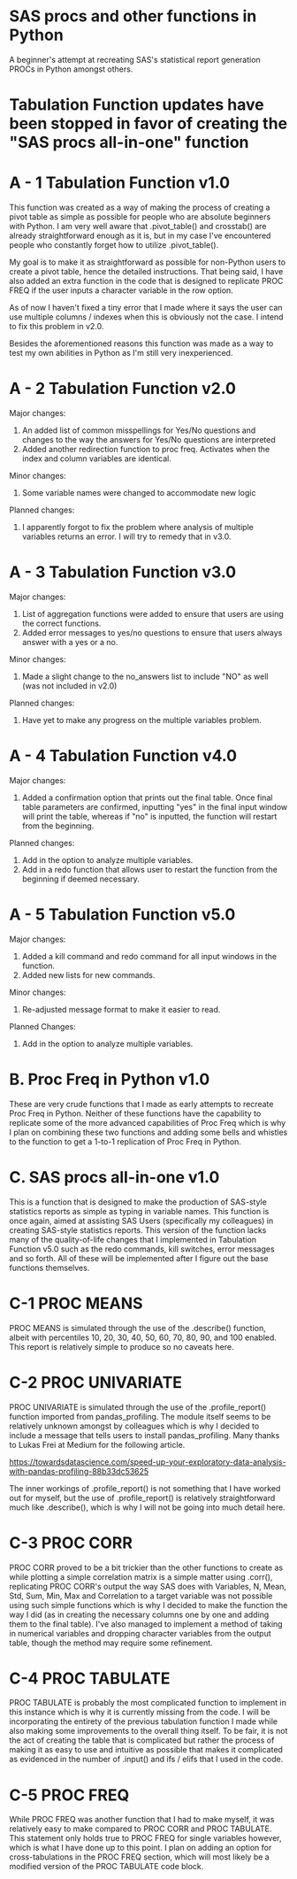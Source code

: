 # SAS procs and other functions in Python
A beginner's attempt at recreating SAS's statistical report generation PROCs in Python amongst others.

# Tabulation Function updates have been stopped in favor of creating the "SAS procs all-in-one" function

# A - 1 Tabulation Function v1.0

This function was created as a way of making the process of creating a pivot table as simple as possible for people who are absolute beginners with Python. I am very well aware that .pivot_table() and crosstab() are already straightforward enough as it is, but in my case I've encountered people who constantly forget how to utilize .pivot_table().

My goal is to make it as straightforward as possible for non-Python users to create a pivot table, hence the detailed instructions. That being said, I have also added an extra function in the code that is designed to replicate PROC FREQ if the user inputs a character variable in the row option. 

As of now I haven't fixed a tiny error that I made where it says the user can use multiple columns / indexes when this is obviously not the case. I intend to fix this problem in v2.0.

Besides the aforementioned reasons this function was made as a way to test my own abilities in Python as I'm still very inexperienced.

# A - 2 Tabulation Function v2.0

Major changes:
1. An added list of common misspellings for Yes/No questions and changes to the way the answers for Yes/No questions are interpreted 
2. Added another redirection function to proc freq. Activates when the index and column variables are identical.

Minor changes:
1. Some variable names were changed to accommodate new logic

Planned changes:
1. I apparently forgot to fix the problem where analysis of multiple variables returns an error. I will try to remedy that in v3.0.

# A - 3 Tabulation Function v3.0

Major changes:
1. List of aggregation functions were added to ensure that users are using the correct functions.
2. Added error messages to yes/no questions to ensure that users always answer with a yes or a no.

Minor changes:
1. Made a slight change to the no_answers list to include "NO" as well (was not included in v2.0)

Planned changes:
1. Have yet to make any progress on the multiple variables problem.

# A - 4 Tabulation Function v4.0

Major changes:
1. Added a confirmation option that prints out the final table. Once final table parameters are confirmed, inputting "yes" in the final input window will print the table, whereas if "no" is inputted, the function will restart from the beginning.

Planned changes:
1. Add in the option to analyze multiple variables.
2. Add in a redo function that allows user to restart the function from the beginning if deemed necessary.

# A - 5 Tabulation Function v5.0

Major changes:
1. Added a kill command and redo command for all input windows in the function.
2. Added new lists for new commands.

Minor changes:
1. Re-adjusted message format to make it easier to read.

Planned Changes:
1. Add in the option to analyze multiple variables.

# B. Proc Freq in Python v1.0

These are very crude functions that I made as early attempts to recreate Proc Freq in Python. Neither of these functions have the capability to replicate some of the more advanced capabilities of Proc Freq which is why I plan on combining these two functions and adding some bells and whistles to the function to get a 1-to-1 replication of Proc Freq in Python. 

# C. SAS procs all-in-one v1.0

This is a function that is designed to make the production of SAS-style statistics reports as simple as typing in variable names. This function is once again, aimed at assisting SAS Users (specifically my colleagues) in creating SAS-style statistics reports. This version of the function lacks many of the quality-of-life changes that I implemented in Tabulation Function v5.0 such as the redo commands, kill switches, error messages and so forth. All of these will be implemented after I figure out the base functions themselves.

# C-1 PROC MEANS

PROC MEANS is simulated through the use of the .describe() function, albeit with percentiles 10, 20, 30, 40, 50, 60, 70, 80, 90, and 100 enabled. This report is relatively simple to produce so no caveats here.

# C-2 PROC UNIVARIATE

PROC UNIVARIATE is simulated through the use of the .profile_report() function imported from pandas_profiling. The module itself seems to be relatively unknown amongst by colleagues which is why I decided to include a message that tells users to install pandas_profiling. Many thanks to Lukas Frei at Medium for the following article.

https://towardsdatascience.com/speed-up-your-exploratory-data-analysis-with-pandas-profiling-88b33dc53625

The inner workings of .profile_report() is not something that I have worked out for myself, but the use of .profile_report() is relatively straightforward much like .describe(), which is why I will not be going into much detail here.

# C-3 PROC CORR

PROC CORR proved to be a bit trickier than the other functions to create as while plotting a simple correlation matrix is a simple matter using .corr(), replicating PROC CORR's output the way SAS does with Variables, N, Mean, Std, Sum, Min, Max and Correlation to a target variable was not possible using such simple functions which is why I decided to make the function the way I did (as in creating the necessary columns one by one and adding them to the final table). I've also managed to implement a method of taking in numerical variables and dropping character variables from the output table, though the method may require some refinement. 

# C-4 PROC TABULATE

PROC TABULATE is probably the most complicated function to implement in this instance which is why it is currently missing from the code. I will be incorporating the entirety of the previous tabulation function I made while also making some improvements to the overall thing itself. To be fair, it is not the act of creating the table that is complicated but rather the process of making it as easy to use and intuitive as possible that makes it complicated as evidenced in the number of .input() and ifs / elifs that I used in the code. 

# C-5 PROC FREQ

While PROC FREQ was another function that I had to make myself, it was relatively easy to make compared to PROC CORR and PROC TABULATE. This statement only holds true to PROC FREQ for single variables however, which is what I have done up to this point. I plan on adding an option for cross-tabulations in the PROC FREQ section, which will most likely be a modified version of the PROC TABULATE code block. 


